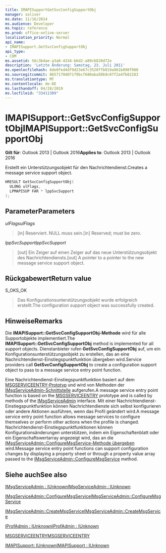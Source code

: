 ```yaml
---
title: IMAPISupportGetSvcConfigSupportObj
manager: soliver
ms.date: 11/16/2014
ms.audience: Developer
ms.topic: reference
ms.prod: office-online-server
localization_priority: Normal
api_name:
- IMAPISupport.GetSvcConfigSupportObj
api_type:
- COM
ms.assetid: 56c3bdae-a3a8-4334-b6d2-a89c6820d72e
description: 'Letzte Änderung: Samstag, 23. Juli 2011'
ms.openlocfilehash: 6de0fed4df9d23e67c3520ffb019a961b890f988
ms.sourcegitcommit: 8657170d071f9bcf680aba50b9c07f2a4fb82283
ms.translationtype: MT
ms.contentlocale: de-DE
ms.lasthandoff: 04/28/2019
ms.locfileid: "33411309"
---
```

# <a name="imapisupportgetsvcconfigsupportobj"></a><span data-ttu-id="7043e-103">IMAPISupport::GetSvcConfigSupportObj</span><span class="sxs-lookup"><span data-stu-id="7043e-103">IMAPISupport::GetSvcConfigSupportObj</span></span>

  
  
<span data-ttu-id="7043e-104">**Gilt für**: Outlook 2013 | Outlook 2016</span><span class="sxs-lookup"><span data-stu-id="7043e-104">**Applies to**: Outlook 2013 | Outlook 2016</span></span> 
  
<span data-ttu-id="7043e-105">Erstellt ein Unterstützungsobjekt für den Nachrichtendienst.</span><span class="sxs-lookup"><span data-stu-id="7043e-105">Creates a message service support object.</span></span>
  
```cpp
HRESULT GetSvcConfigSupportObj(
  ULONG ulFlags,
  LPMAPISUP FAR * lppSvcSupport
);
```

## <a name="parameters"></a><span data-ttu-id="7043e-106">Parameter</span><span class="sxs-lookup"><span data-stu-id="7043e-106">Parameters</span></span>

 <span data-ttu-id="7043e-107">_ulFlags_</span><span class="sxs-lookup"><span data-stu-id="7043e-107">_ulFlags_</span></span>
  
> <span data-ttu-id="7043e-108">[in] Reserviert. NULL muss sein.</span><span class="sxs-lookup"><span data-stu-id="7043e-108">[in] Reserved; must be zero.</span></span>
    
 <span data-ttu-id="7043e-109">_lppSvcSupport_</span><span class="sxs-lookup"><span data-stu-id="7043e-109">_lppSvcSupport_</span></span>
  
> <span data-ttu-id="7043e-110">[out] Ein Zeiger auf einen Zeiger auf das neue Unterstützungsobjekt des Nachrichtendiensts.</span><span class="sxs-lookup"><span data-stu-id="7043e-110">[out] A pointer to a pointer to the new message service support object.</span></span>
    
## <a name="return-value"></a><span data-ttu-id="7043e-111">Rückgabewert</span><span class="sxs-lookup"><span data-stu-id="7043e-111">Return value</span></span>

<span data-ttu-id="7043e-112">S_OK</span><span class="sxs-lookup"><span data-stu-id="7043e-112">S_OK</span></span> 
  
> <span data-ttu-id="7043e-113">Das Konfigurationsunterstützungsobjekt wurde erfolgreich erstellt.</span><span class="sxs-lookup"><span data-stu-id="7043e-113">The configuration support object was successfully created.</span></span>
    
## <a name="remarks"></a><span data-ttu-id="7043e-114">Hinweise</span><span class="sxs-lookup"><span data-stu-id="7043e-114">Remarks</span></span>

<span data-ttu-id="7043e-115">Die **IMAPISupport::GetSvcConfigSupportObj-Methode** wird für alle Supportobjekte implementiert.</span><span class="sxs-lookup"><span data-stu-id="7043e-115">The **IMAPISupport::GetSvcConfigSupportObj** method is implemented for all support objects.</span></span> <span data-ttu-id="7043e-116">Dienstanbieter rufen **GetSvcConfigSupportObj** auf, um ein Konfigurationsunterstützungsobjekt zu erstellen, das an eine Nachrichtendienst-Einstiegspunktfunktion übergeben wird.</span><span class="sxs-lookup"><span data-stu-id="7043e-116">Service providers call **GetSvcConfigSupportObj** to create a configuration support object to pass to a message service entry point function.</span></span> 
  
<span data-ttu-id="7043e-117">Eine Nachrichtendienst-Einstiegspunktfunktion basiert auf dem [MSGSERVICEENTRY-Prototyp](msgserviceentry.md) und wird von Methoden der [IMsgServiceAdmin-Schnittstelle](imsgserviceadminiunknown.md) aufgerufen.</span><span class="sxs-lookup"><span data-stu-id="7043e-117">A message service entry point function is based on the [MSGSERVICEENTRY](msgserviceentry.md) prototype and is called by methods of the [IMsgServiceAdmin](imsgserviceadminiunknown.md) interface.</span></span> <span data-ttu-id="7043e-118">Mit einer Nachrichtendienst-Einstiegspunktfunktion können Nachrichtendienste sich selbst konfigurieren oder andere Aktionen ausführen, wenn das Profil geändert wird.</span><span class="sxs-lookup"><span data-stu-id="7043e-118">A message service entry point function allows message services to configure themselves or perform other actions when the profile is changed.</span></span> <span data-ttu-id="7043e-119">Nachrichtendienst-Einstiegspunktfunktionen können Konfigurationsänderungen unterstützen, indem ein Eigenschaftenblatt oder ein Eigenschaftswertarray angezeigt wird, das an die [IMsgServiceAdmin::ConfigureMsgService-Methode übergeben](imsgserviceadmin-configuremsgservice.md) wird.</span><span class="sxs-lookup"><span data-stu-id="7043e-119">Message service entry point functions can support configuration changes by displaying a property sheet or through a property value array passed to the [IMsgServiceAdmin::ConfigureMsgService](imsgserviceadmin-configuremsgservice.md) method.</span></span> 
  
## <a name="see-also"></a><span data-ttu-id="7043e-120">Siehe auch</span><span class="sxs-lookup"><span data-stu-id="7043e-120">See also</span></span>



[<span data-ttu-id="7043e-121">IMsgServiceAdmin : IUnknown</span><span class="sxs-lookup"><span data-stu-id="7043e-121">IMsgServiceAdmin : IUnknown</span></span>](imsgserviceadminiunknown.md)
  
[<span data-ttu-id="7043e-122">IMsgServiceAdmin::ConfigureMsgService</span><span class="sxs-lookup"><span data-stu-id="7043e-122">IMsgServiceAdmin::ConfigureMsgService</span></span>](imsgserviceadmin-configuremsgservice.md)
  
[<span data-ttu-id="7043e-123">IMsgServiceAdmin::CreateMsgService</span><span class="sxs-lookup"><span data-stu-id="7043e-123">IMsgServiceAdmin::CreateMsgService</span></span>](imsgserviceadmin-createmsgservice.md)
  
[<span data-ttu-id="7043e-124">IProfAdmin : IUnknown</span><span class="sxs-lookup"><span data-stu-id="7043e-124">IProfAdmin : IUnknown</span></span>](iprofadminiunknown.md)
  
[<span data-ttu-id="7043e-125">MSGSERVICEENTRY</span><span class="sxs-lookup"><span data-stu-id="7043e-125">MSGSERVICEENTRY</span></span>](msgserviceentry.md)
  
[<span data-ttu-id="7043e-126">IMAPISupport: IUnknown</span><span class="sxs-lookup"><span data-stu-id="7043e-126">IMAPISupport : IUnknown</span></span>](imapisupportiunknown.md)

